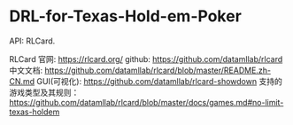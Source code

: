 # DRL-for-Texas-Hold-em-Poker
API: RLCard. 

RLCard
官网: https://rlcard.org/
github: https://github.com/datamllab/rlcard
中文文档: https://github.com/datamllab/rlcard/blob/master/README.zh-CN.md
GUI(可视化): https://github.com/datamllab/rlcard-showdown
支持的游戏类型及其规则：https://github.com/datamllab/rlcard/blob/master/docs/games.md#no-limit-texas-holdem

